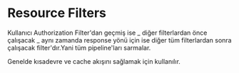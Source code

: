 # Resource Filters

Kullanıcı Authorization Filter'dan geçmiş ise _ diğer filterlardan önce çalışacak _ aynı zamanda response yönü için ise diğer tüm filterlardan sonra çalışacak filter'dır.Yani tüm pipeline'ları sarmalar.

Genelde kısadevre ve cache akışını sağlamak için kullanılır.
